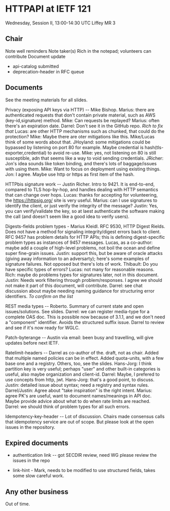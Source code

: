 
# HTTPAPI at IETF 121

Wednesday, Session II, 13:00-14:30 UTC
Liffey MR 3

## Chair

Note well reminders
Note taker(s) Rich in the notepad; volunteers can contribute
Document update
- api-catalog submitted
- deprecation-header in RFC queue

## Documents

See the meeting materials for all slides.

Privacy (exposing API keys via HTTP) -- Mike Bishop. Marius: there are authenticated requests that don't contain private material, such as AWS (key-id,signature) method. Mike: Can requests be replayed? Marius: often there's an expiration date. Darrel: Don't see it in the GitHub repo. *Rich to fix that* Lucas: are other HTTP mechanisms such as chunked, that could do the protection? Mike: Maybe there are oter mitigations like this. Mike/Lucas think of some words about that. JHoyland: some mitigations could be bypassed by listening on port 80 for example. Maybe credential is hash(tls-exporter,credential) to avoid re-use. Mike: yes, not listening on 80 is still susceptible, adn that seems like a way to void sending credentials. JRicher: Jon's idea sounds like token binding, and there's lots of baggage/issues with using them. Mike: Want to focus on deployment using existing things. Jon: I agree. Maybe use http or https as first item of the hash.

HTTPbis signature work -- Justin Richer. Intro to 9421. It is end-to-end, compared to TLS hop-by-hop, and handles dealing with HTTP semantics that can change over hops. Lucas: thanks for accepting for volunteering, the https://httpsig.org/ site is very useful. Marius: can I use signatures to identify the client, or just verify the integrity of the message? Justin: Yes, you can verify/validate the key, so at laest authenticate the software making the call (and doesn't seem like a good idea to verify users).

Digests-fields problem types - Marius Kleidl. RFC 9530, HTTP Digest Rields. Does not have a method for signaling integrity/digest errors back to client. RFC 9457 has problem details for HTTP APIs; this is defining digest-specific problem types as instances of 9457 messages. Lucas, as a co-author: maybe add a couple of high-level problems, not boil the ocean and define super fine-grain issues. Justin: support this, but be aware of oracle attacks (giving away information to an adversarty); here's some examples of signature failures. Not opposed but there's lots of work. Thibault: Do you have specific types of errors? Lucas: not many for reasonable reasons. Rich: maybe do problems types for signatures later, not in this document. Justin: Needs work filtering through problem/responses. I agree we should not make it part of this document, will contribute. Darrel: see chat discussion about maybe needing naming guidance for structuring error identifiers. *To confirm on the list*

REST media types -- Roberto. Summary of current state and open issues/solutions. See slides. Darrel: we can register media-type for a complete OAS doc. This is possible now because of 3.1.1, and we don't need a "component" identifier. Avoids the structured suffix issue. Darrel to review and see if it's now ready for WGLC.

Patch-byterange -- Austin via email: been busy and travelling, will give updates before next IETF.

Ratelimit-headers -- Darrel as co-author of the. draft, not as chair. Added that multiple named policies can be in effect. Added quota-units, with a few base one and a registry. Others, too, see the slides. Hans-Jorg: I think partition key is very useful; perhaps "user" and other built-in categories is useful, also maybe organization and client-id. Darrel: Maybe, I prefered to use concepts from http, jwt. Hans-Jorg: that's a good point, to discuss. Justin: detailed issue about syntax; need a registry and syntax rules. Darrel/Justin: Agree about "take inspiration" is the right intent. Marius: agree PK's are useful, want to document names/meanings in API doc. Maybe provide advice about what to do when rate limits are reached. Darrel: we should think of problem types for all such errors.

Idempotency-key-header -- Lot of discussion. Chairs made consensus calls that idempotency service are out of scope. But please look at the open issues in the repository.

## Expired documents

- authentication link -- got SECDIR review, need WG please review the issues in the repo

- link-hint - Mark, needs to be modified to use structured fields, takes some slow careful work.

## Any other business

Out of time.

